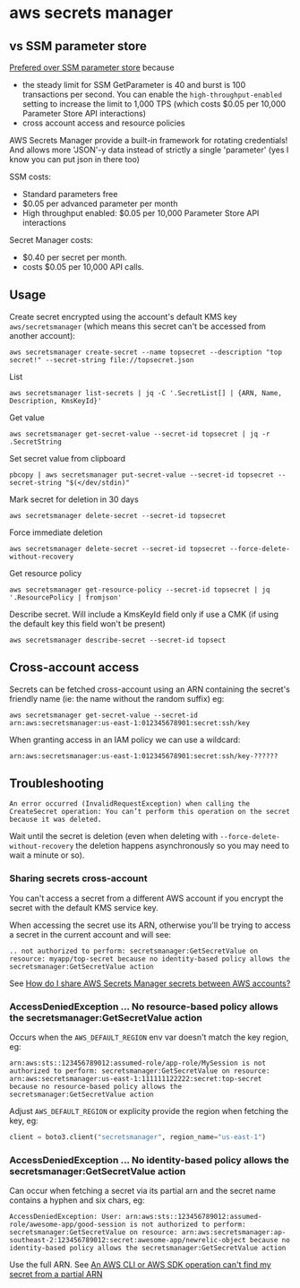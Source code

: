 # aws secrets manager

## vs SSM parameter store

[Prefered over SSM parameter store](https://cheatsheetseries.owasp.org/cheatsheets/Secrets_Management_CheatSheet.html#411-aws) because

- the steady limit for SSM GetParameter is 40 and burst is 100 transactions per second. You can enable the `high-throughput-enabled` setting to increase the limit to 1,000 TPS (which costs $0.05 per 10,000 Parameter Store API interactions)
- cross account access and resource policies

AWS Secrets Manager provide a built-in framework for rotating credentials! And allows more 'JSON'-y data instead of strictly a single 'parameter' (yes I know you can put json in there too)

SSM costs:

- Standard parameters free
- $0.05 per advanced parameter per month
- High throughput enabled: $0.05 per 10,000 Parameter Store API interactions

Secret Manager costs:

- $0.40 per secret per month.
- costs $0.05 per 10,000 API calls.

## Usage

Create secret encrypted using the account's default KMS key `aws/secretsmanager` (which means this secret can't be accessed from another account):

```
aws secretsmanager create-secret --name topsecret --description "top secret!" --secret-string file://topsecret.json
```

List

```
aws secretsmanager list-secrets | jq -C '.SecretList[] | {ARN, Name, Description, KmsKeyId}'
```

Get value

```
aws secretsmanager get-secret-value --secret-id topsecret | jq -r .SecretString
```

Set secret value from clipboard

```
pbcopy | aws secretsmanager put-secret-value --secret-id topsecret --secret-string "$(</dev/stdin)"
```

Mark secret for deletion in 30 days

```
aws secretsmanager delete-secret --secret-id topsecret
```

Force immediate deletion

```
aws secretsmanager delete-secret --secret-id topsecret --force-delete-without-recovery
```

Get resource policy

```
aws secretsmanager get-resource-policy --secret-id topsecret | jq '.ResourcePolicy | fromjson'
```

Describe secret. Will include a KmsKeyId field only if use a CMK (if using the default key this field won't be present)

```
aws secretsmanager describe-secret --secret-id topsect
```

## Cross-account access

Secrets can be fetched cross-account using an ARN containing the secret's friendly name (ie: the name without the random suffix) eg:

```
aws secretsmanager get-secret-value --secret-id arn:aws:secretsmanager:us-east-1:012345678901:secret:ssh/key
```

When granting access in an IAM policy we can use a wildcard:

```
arn:aws:secretsmanager:us-east-1:012345678901:secret:ssh/key-??????
```

## Troubleshooting

```
An error occurred (InvalidRequestException) when calling the CreateSecret operation: You can’t perform this operation on the secret because it was deleted.
```

Wait until the secret is deletion (even when deleting with `--force-delete-without-recovery` the deletion happens asynchronously so you may need to wait a minute or so).

### Sharing secrets cross-account

You can't access a secret from a different AWS account if you encrypt the secret with the default KMS service key.

When accessing the secret use its ARN, otherwise you'll be trying to access a secret in the current account and will see:

```
.. not authorized to perform: secretsmanager:GetSecretValue on resource: myapp/top-secret because no identity-based policy allows the secretsmanager:GetSecretValue action
```

See [How do I share AWS Secrets Manager secrets between AWS accounts?](https://aws.amazon.com/premiumsupport/knowledge-center/secrets-manager-share-between-accounts/)

### AccessDeniedException ... No resource-based policy allows the secretsmanager:GetSecretValue action

Occurs when the `AWS_DEFAULT_REGION` env var doesn't match the key region, eg:

```
arn:aws:sts::123456789012:assumed-role/app-role/MySession is not authorized to perform: secretsmanager:GetSecretValue on resource: arn:aws:secretsmanager:us-east-1:111111122222:secret:top-secret because no resource-based policy allows the secretsmanager:GetSecretValue action
```

Adjust `AWS_DEFAULT_REGION` or explicity provide the region when fetching the key, eg:

```python
client = boto3.client("secretsmanager", region_name="us-east-1")
```

### AccessDeniedException ... No identity-based policy allows the secretsmanager:GetSecretValue action

Can occur when fetching a secret via its partial arn and the secret name contains a hyphen and six chars, eg:

```
AccessDeniedException: User: arn:aws:sts::123456789012:assumed-role/awesome-app/good-session is not authorized to perform: secretsmanager:GetSecretValue on resource: arn:aws:secretsmanager:ap-southeast-2:123456789012:secret:awesome-app/newrelic-object because no identity-based policy allows the secretsmanager:GetSecretValue action 
```

Use the full ARN. See [An AWS CLI or AWS SDK operation can't find my secret from a partial ARN](https://docs.aws.amazon.com/secretsmanager/latest/userguide/troubleshoot.html#ARN_secretnamehyphen)

